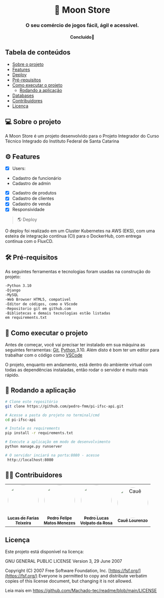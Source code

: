 <h1 align="center">
     🏪 Moon Store
</h1>

<h3 align="center">
    O seu comércio de jogos fácil, ágil e acessível.
</h3>

<h4 align="center">
	   Concluído🚀 
</h4>

<h2>Tabela de conteúdos</h2>

<!--ts-->

* [Sobre o projeto](#sobre)
* [Features](#features)
* [Deploy](#deploy)
* [Pré-requisitos](#requirements)
* [Como executar o projeto](#executar)
  * [Rodando a aplicação](#executar-rodas)
* [Databases](#databases)
* [Contribuidores](#contribuintes)
* [Licença](#user-content--licença)

<!--te-->

<h2 id="sobre"> 💻 Sobre o projeto </h2>

A Moon Store é um projeto desenvolvido para o Projeto Integrador do Curso Técnico Integrado do Instituto Federal de Santa Catarina

<h2 id="features"> ⚙️ Features </h2>

- [X] Users:

- Cadastro de funcionário
- Cadastro de admin

- [X] Cadastro de produtos
- [X] Cadastro de clientes
- [X] Cadastro de venda
- [X] Responsividade

> 🌎 Deploy

O deploy foi realizado em um Cluster Kubernetes na AWS (EKS), com uma esteira de integração contínua (CI) para o DockerHub, com entrega contínua com o FluxCD.

<h2 id="requirements"> 🛠 Pré-requisitos </h2>

As seguintes ferramentas e tecnologias foram usadas na construção do projeto:

```bash
-Python 3.10  
-Django  
-MySQL  
-Web Browser HTML5, compativel  
-Editor de códigos, como o VScode  
-Repositorio git em github.com
-Bibliotecas e demais tecnologias estão listadas 
em requirements.txt
```

<h2 id="executar"> 🚀 Como executar o projeto </h2>

Antes de começar, você vai precisar ter instalado em sua máquina as seguintes ferramentas:
[Git](https://git-scm.com), [Python ](https://www.python.org/)3.10.
Além disto é bom ter um editor para trabalhar com o código como [VSCode](https://code.visualstudio.com/)

O projeto, enquanto em andamento, está dentro do ambiente virtual com todas as dependências instaladas, então rodar o servidor é muito mais rápido.

<h2 id="executar-rodar">🎲 Rodando a aplicação </h2>

```bash
# Clone este repositório
git clone https://github.com/pedro-fmm/pi-ifsc-api.git

# Acesse a pasta do projeto no terminal/cmd
cd pi-ifsc-api

# Instale os requirements
pip install -r requirements.txt

# Execute a aplicação em modo de desenvolvimento
python manage.py runserver

# O servidor inciará na porta:8080 - acesse
 http://localhost:8080 
```

<h2 id="contribuintes"> 👨‍💻 Contribuidores </h2>

<table>
  <tr>
  <!-- Farias -->
    <td align="center"><a href="https://github.com/FarinhaProgrammer"><img style="border-radius: 50%;" src="https://avatars.githubusercontent.com/u/77069076?v=4" width="100px;" alt=""/><br /><sub><b>Lucas de Farias <br>Teixeira</b></sub></a><br /></td>
    <!-- Menezes -->
    <td align="center"><a href="https://github.com/pedro-fmm"><img style="border-radius: 50%;" src="https://avatars.githubusercontent.com/u/85511521?v=4" width="100px;" alt=""/><br /><sub><b>Pedro Felipe<br>Matos Menezes</b></sub></a><br /></td>
    <!-- Volpato -->
    <td align="center"><a href="https://github.com/PedroLuscao"><img style="border-radius: 50%;" src="https://avatars.githubusercontent.com/u/89154708?" width="100px;" alt=""/><br /><sub><b>Pedro Lucas<br>Volpato da Rosa</b></sub></a><br /></td>
    <!-- Cauê -->
    <td align="center"><a href="https://github.com/Caue-Lourenzo-Batista"><img style="border-radius: 50%;" src="https://avatars.githubusercontent.com/u/102556908?v=4" width="100px;" alt="Cauê"/><br /><sub><b>Cauê Lourenzo</b></sub></a><br /></td>
  </tr>
</table>

<h2 id="license">Licença</h2>

Este projeto está disponível na licença:

 GNU GENERAL PUBLIC LICENSE
                       Version 3, 29 June 2007

 Copyright (C) 2007 Free Software Foundation, Inc. [https://fsf.org/](https://fsf.org/)
 Everyone is permitted to copy and distribute verbatim copies
 of this license document, but changing it is not allowed.

Leia mais em https://github.com/Machado-tec/readme/blob/main/LICENSE

